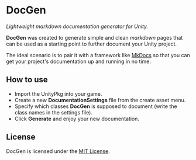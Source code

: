 # DocGen
 *Lightweight markdown documentation generator for Unity.*



**DocGen** was created to generate simple and clean *markdown* pages that can be used as a starting point to further document your Unity project.

The ideal scenario is to pair it with a framework like [MkDocs](https://www.mkdocs.org/) so that you can get your project's documentation up and running in no time.



## How to use

- Import the UnityPkg into your game. 
- Create a new **DocumentationSettings** file from the create asset menu.
- Specify which classes **DocGen** is supposed to document (write the class names in the settings file).
- Click **Generate** and enjoy your new documentation.



## License

DocGen is licensed under the [MIT License](https://opensource.org/licenses/MIT).

